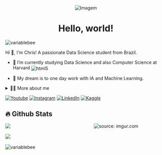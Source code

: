 <p align="center">
  <img src="https://github.com/VariableBee/VariableBee/assets/77739311/4e9f41af-6b57-49a7-b15a-74322e96b4d7" alt="Imagem" >
</p>

<h1 align="center">Hello, world!</h1>

<p align="left"> <img src="https://komarev.com/ghpvc/?username=variablebee&label=Profile%20views&color=0e75b6&style=flat" alt="variablebee" /> </p>

<p> 
Hi 👋, I'm Chris!
A passionate Data Science student from Brazil.
  
- 🌱 I’m currently studying Data Science and also Computer Science at Harvard <img align="center" alt="html5" src="https://img.shields.io/badge/Edx-193A3E?style=for-the-badge&logo=edx&logoColor=white" /> 

- 🔭 My dream is to one day work with IA and Machine Learning.
<div>
<details>
  <summary>👨‍💻 More about me</summary>
  
- 📄 Know about my experiences
 
- 👨‍💻 All of my projects are available at [Linkedin](https://www.linkedin.com/in/christian-oliveira-925532257/)
 
- 💬 Ask me about **data science, data analysis, machine learning, python**

- 📫 Reach me out at **oc.chris.inbox@gmail.com**

- Languages:
   <br />
   
  <img align="center" alt="html5" src="https://img.shields.io/badge/C-00599C?style=for-the-badge&logo=c&logoColor=white" />
  <img align="center" alt="html5" src="https://img.shields.io/badge/Python-3776AB?style=for-the-badge&logo=python&logoColor=white" />
  <img align="center" alt="html5" src="https://img.shields.io/badge/HTML5-E34F26?style=for-the-badge&logo=html5&logoColor=white" />
  <img align="center" alt="css" src="https://img.shields.io/badge/CSS3-1572B6?style=for-the-badge&logo=css3&logoColor=white" />
  <img align="center" alt="js" src="https://img.shields.io/badge/JavaScript-F7DF1E?style=for-the-badge&logo=javascript&logoColor=black" />
  <img align="center" alt="html5" src="https://img.shields.io/badge/Flask-000000?style=for-the-badge&logo=flask&logoColor=white" /> 
  <br /> 
  <img align="center" alt="html5" src="https://raw.githubusercontent.com/devicons/devicon/2ae2a900d2f041da66e950e4d48052658d850630/icons/pandas/pandas-original.svg" alt="pandas" width="40" height="40"/>
  <img align="center" alt="html5" src="https://seaborn.pydata.org/_images/logo-mark-lightbg.svg" alt="seaborn" width="40" height="40"/>
  <img align="center" alt="html5" src="https://upload.wikimedia.org/wikipedia/commons/0/05/Scikit_learn_logo_small.svg" alt="scikit_learn" width="40" height="40"/>

- Tools:
 
  <img align="center" alt="html5" src="https://img.shields.io/badge/GIT-E44C30?style=for-the-badge&logo=git&logoColor=white" />
  <img align="center" alt="html5" src="https://img.shields.io/badge/Colab-F9AB00?style=for-the-badge&logo=googlecolab&color=525252" />
  <img align="center" alt="html5" src="https://img.shields.io/badge/Amazon_AWS-232F3E?style=for-the-badge&logo=amazon-aws&logoColor=white" />
  <img align="center" alt="html5" src="https://img.shields.io/badge/Microsoft_SQL_Server-CC2927?style=for-the-badge&logo=microsoft-sql-server&logoColor=white" />

</details>
</p>

[![Youtube](https://img.shields.io/badge/YouTube-FF0000?style=for-the-badge&logo=youtube&logoColor=white)](https://www.youtube.com/channel/UC177sCc63-aazx2T3n1LGWg)
[![Instagram](https://img.shields.io/badge/Instagram-E4405F?style=for-the-badge&logo=instagram&logoColor=white)](https://www.instagram.com/toquinhaman/)
[![LinkedIn](https://img.shields.io/badge/LinkedIn-0077B5?style=for-the-badge&logo=linkedin&logoColor=white)](https://www.linkedin.com/in/christian-oliveira-925532257/)
[![Kaggle](https://img.shields.io/badge/Kaggle-20BEFF?style=for-the-badge&logo=Kaggle&logoColor=white)](https://www.kaggle.com/variablebee)

## 🔥 Github Stats

<a href="https://imgur.com/Xn3D6tn"><img align="right" width="45%" src="https://i.imgur.com/Xn3D6tn.jpg" title="source: imgur.com" /></a>

<a href="https://github.com/VariableBee"><img width="50%" src="https://github-readme-stats.vercel.app/api?username=variablebee&show_icons=true&theme=gotham"></a>

<a href="https://github.com/VariableBee"><img width="50%" src="https://github-readme-streak-stats.herokuapp.com?user=variablebee&theme=gotham"></a>

<p><img align="left" src="https://github-readme-stats.vercel.app/api/top-langs?username=variablebee&theme=gotham&show_icons=true&locale=en&layout=compact" alt="variablebee"/></p>

